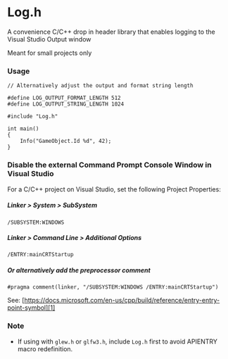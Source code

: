 # Log.h

A convenience C/C++ drop in header library that enables logging to the Visual Studio Output window

Meant for small projects only

### Usage

```     
// Alternatively adjust the output and format string length 

#define LOG_OUTPUT_FORMAT_LENGTH 512
#define LOG_OUTPUT_STRING_LENGTH 1024

#include "Log.h"

int main() 
{ 
    Info("GameObject.Id %d", 42); 
}
```

### Disable the external Command Prompt Console Window in Visual Studio 
 
For a C/C++ project on Visual Studio, set the following Project Properties:

##### Linker > System > SubSystem
 
```/SUBSYSTEM:WINDOWS```
  
##### Linker > Command Line > Additional Options
 
```/ENTRY:mainCRTStartup```

##### Or alternatively add the preprocessor comment
 
```#pragma comment(linker, "/SUBSYSTEM:WINDOWS /ENTRY:mainCRTStartup")```
 
See: [https://docs.microsoft.com/en-us/cpp/build/reference/entry-entry-point-symbol][1]

### Note

- If using with `glew.h` or `glfw3.h`, include `Log.h` first to avoid APIENTRY macro redefinition.
 
 [1]: https://docs.microsoft.com/en-us/cpp/build/reference/entry-entry-point-symbol
